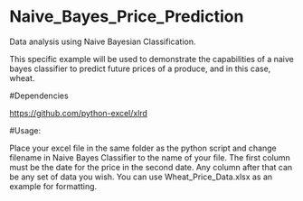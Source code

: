 # Naive_Bayes_Price_Prediction
Data analysis using Naive Bayesian Classification.

This specific example will be used to demonstrate the capabilities of a naive bayes classifier to predict future prices of a produce, and in this case, wheat.

#Dependencies

https://github.com/python-excel/xlrd

#Usage:

Place your excel file in the same folder as the python script and change filename in Naive Bayes Classifier to the name of your file.
The first column must be the date for the price in the second date. Any column after that can be any set of data you wish. You can use Wheat_Price_Data.xlsx as an example for formatting.

